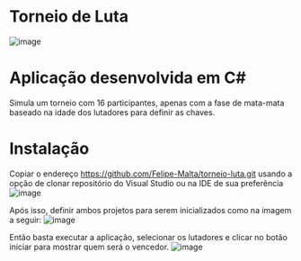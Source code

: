 # Torneio de Luta
![image](https://user-images.githubusercontent.com/80356015/187566077-fdccc892-7e4d-4e6d-90be-cdadcda123d7.png)


# Aplicação desenvolvida em C#
Simula um torneio com 16 participantes, apenas com a fase de mata-mata baseado na idade dos lutadores para definir as chaves.

# Instalação
Copiar o endereço https://github.com/Felipe-Malta/torneio-luta.git usando a opção de clonar repositório do Visual Studio ou na IDE de sua preferência
![image](https://user-images.githubusercontent.com/80356015/187569237-95da9c12-43f8-405c-93db-ad9859f05843.png)

Após isso, definir ambos projetos para serem inicializados como na imagem a seguir: 
![image](https://user-images.githubusercontent.com/80356015/187569428-cf19bc8a-82de-4b76-9dc9-14432f82cbca.png)

Então basta executar a aplicação, selecionar os lutadores e clicar no botão iniciar para mostrar quem será o vencedor.
![image](https://user-images.githubusercontent.com/80356015/187569547-df12be34-5a29-479f-b60d-28045c33e442.png)
